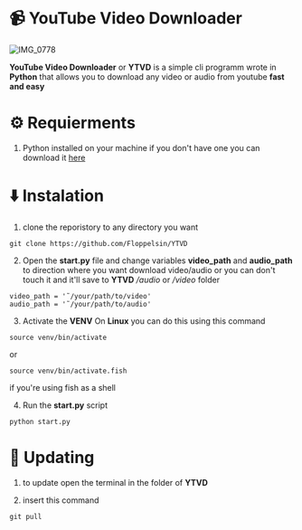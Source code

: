 # 📹 YouTube Video Downloader  

![IMG_0778](https://github.com/user-attachments/assets/fd34219e-93af-4972-9edd-4b91eaf9a072)

**YouTube Video Downloader** or **YTVD** is a simple cli programm wrote in **Python** that allows you to download any video or audio from youtube **fast and easy**


# ⚙️ Requierments 

1. Python installed on your machine if you don't have one you can download it [here](https://www.python.org/)



# ⬇️ Instalation 

1. clone the reporistory to any directory you want

```
git clone https://github.com/Floppelsin/YTVD
```

2. Open the **start.py** file and change variables **video_path** and **audio_path** to direction where you want download video/audio or you can don't touch it and it'll save to **YTVD** */audio* or */video* folder 

```
video_path = '˜/your/path/to/video' 
audio_path = '˜/your/path/to/audio'
```


3. Activate the **VENV**
On **Linux** you can do this using this command
```
source venv/bin/activate
```

or 

```
source venv/bin/activate.fish
```
if you're using fish as a shell 

4. Run the **start.py** script

```
python start.py
``` 

# 🔄 Updating 

1. to update open the terminal in the folder of **YTVD**

2. insert this command

```
git pull
```
